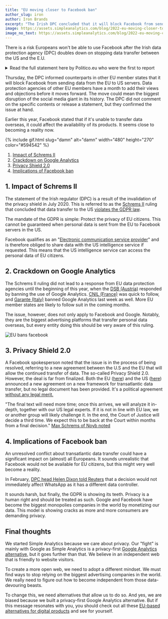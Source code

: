 ```yaml
---
title: "EU moving closer to Facebook ban"
author_slug: iron
author: Iron Brands
excerpt: "The Irish DPC concluded that it will block Facebook from sending data form the EU to the US"
image: https://assets.simpleanalytics.com/blog/2022-eu-moving-closer-to-facebook-ban/social-image.png
image_no_text: https://assets.simpleanalytics.com/blog/2022-eu-moving-closer-to-facebook-ban/social-image-no-text.png
---
```


There is a risk Europeans won't be able to use Facebook after the Irish data protection agency (DPC) doubles down on stopping data transfer between the US and the E.U.

<details markdown="1">
<summary>Read the full statement here by Politico.eu who were the first to report</summary>

> At July 7, 2022 12:37 PM CET by Vincent Manancourt.
> 
> Europeans risk seeing social media services Facebook and Instagram shut down this summer, as Ireland's privacy regulator doubled down on its order to stop the firm's data flows to the United States.
> 
> The Irish Data Protection Commission on Thursday informed its counterparts in Europe that it will block Facebook-owner Meta from sending user data from Europe to the U.S. The Irish regulator's draft decision cracks down on Meta's last legal resort to transfer large chunks of data to the U.S., after years of fierce court battles between the U.S. tech giant and European privacy activists.
> 
> The European Court of Justice in 2020 [annulled](https://curia.europa.eu/juris/fiche.jsf?id=C%3B311%3B18%3BRP%3B1%3BP%3B1%3BC2018%2F0311%2FJ) an EU-U.S. data flows pact called Privacy Shield because of fears over U.S. surveillance practices. In its ruling, it also made it harder to use another legal tool that Meta and many other U.S. firms use to transfer personal data to the U.S., called standard contractual clauses (SCCs). This week's decision out of Ireland means Facebook is forced to stop relying on SCCs too.
> 
> Meta has repeatedly warned that such a decision would shutter many of its services in Europe, including Facebook and Instagram.
> 
> "If a new transatlantic data transfer framework is not adopted and we are unable to continue to rely on SCCs or rely upon other alternative means of data transfers from Europe to the United States, we will likely be unable to offer a number of our most significant products and services, including Facebook and Instagram, in Europe," Meta [said in a filing to the U.S. Securities and Exchange Commission in March](https://d18rn0p25nwr6d.cloudfront.net/CIK-0001326801/c07375c5-b2dc-4223-8166-3365a3a1dbfd.pdf) this year.
> 
> The Irish blocking order, if confirmed by the [group of European national data protection regulators](https://edpb.europa.eu/edpb_en), is likely to send a chill through the wider business community too, which has been scratching its head about how to continue sending data from Europe to the U.S. following the EU's top court ruling in 2020.
> 
> The EU and U.S. are in the midst of negotiating a new data-transfer text that would allow companies like Meta to continue to ship data across the Atlantic irrespective of the Irish order. Brussels and Washington [in March agreed to a preliminary deal at the political level](https://www.politico.eu/article/eu-us-strike-preliminary-deal-to-unlock-transatlantic-data-flows/), but negotiations on the legal fine print have stalled and a final deal is unlikely to be reached before the end of the year.
> 
> A spokesperson for the Irish DPC confirmed that the draft decision had been sent to other European privacy regulators, who now have a month to give their input, but wouldn't discuss details of the decision.
> 
> "This draft decision, which is subject to review by European Data Protection Authorities, relates to a conflict of EU and U.S. law which is in the process of being resolved," a Meta spokesperson said. "We welcome the EU-U.S. agreement for a new legal framework that will allow the continued transfer of data across borders, and we expect this framework will allow us to keep families, communities and economies connected."
> 
> View source at [politico.eu](https://www.politico.eu/article/europe-faces-facebook-blackout-instagram-meta-data-protection/amp/).

</details>

Thursday, the DPC informed counterparts in other EU member states that it will block Facebook from sending data from the EU to US servers. Data protection agencies of other EU members have a month to add their views and objections before it moves forward. The move could mean the biggest disruption of the social media giant in its history. The DPC did not comment on the specific contents or release a statement, but they confirmed the issue at hand.

Earlier this year, Facebook stated that if it's unable to transfer data overseas, it could affect the availability of its products. It seems close to becoming a reality now.

{% include gif.html slug="damn" alt="damn" width="480" height="270" color="#594542" %}

1. [Impact of Schrems II](#1-impact-of-schrems-ii)
2. [Crackdown on Google Analytics](#2-crackdown-on-google-analytics)
3. [Privacy Shield 2.0](#3-privacy-shield-20)
4. [Implications of Facebook ban](#4-implications-of-facebook-ban)

## 1. Impact of Schrems II

The statement of the Irish regulator (DPC) is a result of the invalidation of the privacy shield in July 2020. This is referred to as the [Schrems II](https://iapp.org/news/a/the-schrems-ii-decision-eu-us-data-transfers-in-question/) ruling that concluded that data transfer to the US [violates the GDPR law](https://gdpr-info.eu/art-44-gdpr/).

The mandate of the GDPR is simple: Protect the privacy of EU citizens. This cannot be guaranteed when personal data is sent from the EU to Facebook servers in the US.

Facebook qualifies as an "[Electronic communication service provider](https://www.michalsons.com/blog/electronic-communications-service-provider-ecsp/17697)" and is therefore obliged to share data with the US intelligence service if requested. This means that the US intelligence service can access the personal data of EU citizens. 

## 2. Crackdown on Google Analytics 

The Schrems II ruling did not lead to a response from EU data protection agencies until the beginning of this year, when the [DSB (Austria)](https://noyb.eu/en/austrian-dsb-eu-us-data-transfers-google-analytics-illegal) responded by banning the use of Google Analytics. [CNIL (France)](https://www.cnil.fr/en/) was quick to follow, and [Garante (Italy)](https://www.gpdp.it/web/guest/home/docweb/-/docweb-display/docweb/9782874#english) banned Google Analytics last week as well. More EU member states are likely to follow suit in the coming months.

The issue, however, does not only apply to Facebook and Google. Notably, they are the biggest advertising platforms that transfer personal data overseas, but every entity doing this should be very aware of this ruling.

<img src="https://assets.simpleanalytics.com/blog/2022-eu-moving-closer-to-facebook-ban/social-image-no-text.png" alt="EU bans facebook" class="border-radius" />

## 3. Privacy Shield 2.0

A Facebook spokesperson noted that the issue is in the process of being resolved, referring to a new agreement between the U.S and the EU that will allow the continued transfer of data. The so-called Privacy Shield 2.0. However, the deal is far from finalized. Both the EU ([here](https://ec.europa.eu/commission/presscorner/detail/en/STATEMENT_21_1443)) and the US ([here](https://www.whitehouse.gov/briefing-room/speeches-remarks/2022/03/25/remarks-by-president-biden-and-european-commission-president-ursula-von-der-leyen-in-joint-press-statement/)) announced a new agreement on a new framework for transatlantic data transfer, but no legal document has been provided. It's a political agreement [without any legal merit.](https://blog.simpleanalytics.com/eu-us-privacy-shield-2-0-is-again-a-political-show)

"The final text will need more time; once this arrives, we will analyze it in-depth, together with our US legal experts. If it is not in line with EU law, we or another group will likely challenge it. In the end, the Court of Justice will decide a third time. We expect this to be back at the Court within months from a final decision." [Max Schrems of Noyb noted](https://noyb.eu/en/privacy-shield-20-first-reaction-max-schrems)

## 4. Implications of Facebook ban

An unresolved conflict about transatlantic data transfer could have a significant impact on (almost) all Europeans. It sounds unrealistic that Facebook would not be available for EU citizens, but this might very well become a reality.

In February, [DPC head Helen Dixon told Reuters](https://www.reuters.com/technology/irish-regulator-moves-closer-possible-ban-facebook-instagram-eu-us-data-flows-2022-07-07/) that a decision would not immediately affect WhatsApp as it has a different data controller.

It sounds harsh, but finally, the GDPR is showing its teeth. Privacy is a human right and should be treated as such. Google and Facebook have become the biggest monopolies companies in the world by monetizing our data. This model is showing cracks as more and more consumers are demanding privacy.

## Final thoughts

We started Simple Analytics because we care about privacy. Our "fight" is mainly with Google as Simple Analytics is a privacy-first [Google Analytics alternative](https://blog.simpleanalytics.com/why-simple-analytics-is-a-great-alternative-to-google-analytics), but it goes further than that. We believe in an independent web that is friendly to website visitors.

To create a more open web, we need to adopt a different mindset. We must find ways to stop relying on the biggest advertising companies in the world. We really need to figure out how to become independent from those data-devouring beasts.

To change this, we need alternatives that allow us to do so. And yes, we are biased because we built a privacy-first Google Analytics alternative. But if this message resonates with you, you should check out all these [EU-based alternatives for digital products](https://european-alternatives.eu/) and see for yourself.

